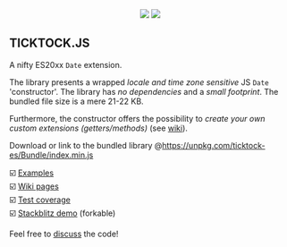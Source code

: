 <div align="center">
  <a target="_blank" href="https://www.npmjs.com/package/ticktock-es"><img src="https://img.shields.io/npm/v/ticktock-es.svg?style=flat-square"></a>
  <a target="_blank" href="ttps://bundlephobia.com/package/ticktock-es@latest"><img src="https://badgen.net/bundlephobia/min/ticktock-es"></a>
</div>

## TICKTOCK.JS

A nifty ES20xx `Date` extension.

The library presents a wrapped *locale and time zone sensitive* JS `Date` 'constructor'. The library has *no dependencies* 
and a *small footprint*. The bundled file size is a mere 21-22 KB.

Furthermore, the constructor offers the possibility to *create your own custom extensions (getters/methods)* 
(see [wiki](https://github.com/KooiInc/ticktock.js/wiki/The-TickTock-%27constructor%27-and-its-static-extensions#customExtensions)).

Download or link to the bundled library @https://unpkg.com/ticktock-es/Bundle/index.min.js

☑️ [Examples](https://kooiinc.github.io/ticktock.js/Demo/)
<br>☑️ [Wiki pages](https://github.com/KooiInc/ticktock.js/wiki)
<br>☑️ [Test coverage](https://kooiinc.github.io/ticktock.js/Tests/Coverage)
<br>☑️ [Stackblitz demo](https://stackblitz.com/edit/js-qxo3pdxk?file=index.js) (forkable)

Feel free to [discuss](https://github.com/KooiInc/ticktock.js/discussions) the code!
